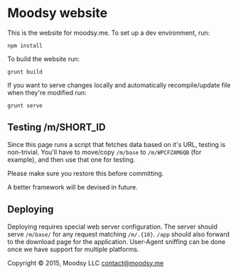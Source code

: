 Moodsy website
==============

This is the website for moodsy.me.
To set up a dev environment, run:

    npm install

To build the website run:

    grunt build

If you want to serve changes locally and automatically recompile/update file
when they're modified run:

    grunt serve

Testing /m/SHORT_ID
-------------------

Since this page runs a script that fetches data based on it's URL, testing is
non-trivial. You'll have to move/copy `/m/base` to `/m/WPCFZAM6QB` (for
example), and then use that one for testing.

Please make sure you restore this before committing.

A better framework will be devised in future.

Deploying
---------

Deploying requires special web server configuration. The server should serve
`/m/base/` for any request matching `/m/.{10}`. `/app` should also forward to
the download page for the application. User-Agent sniffing can be done once we
have support for multiple platforms.

Copyright © 2015, Moodsy LLC <contact@moodsy.me>
